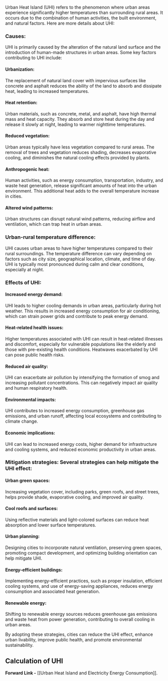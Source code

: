 Urban Heat Island (UHI) refers to the phenomenon where urban areas experience significantly higher temperatures than surrounding rural areas. It occurs due to the combination of human activities, the built environment, and natural factors. Here are more details about UHI:

### Causes: 
UHI is primarily caused by the alteration of the natural land surface and the introduction of human-made structures in urban areas. Some key factors contributing to UHI include:

#### Urbanization: 
The replacement of natural land cover with impervious surfaces like concrete and asphalt reduces the ability of the land to absorb and dissipate heat, leading to increased temperatures.

#### Heat retention: 
Urban materials, such as concrete, metal, and asphalt, have high thermal mass and heat capacity. They absorb and store heat during the day and release it slowly at night, leading to warmer nighttime temperatures.

#### Reduced vegetation: 
Urban areas typically have less vegetation compared to rural areas. The removal of trees and vegetation reduces shading, decreases evaporative cooling, and diminishes the natural cooling effects provided by plants.

#### Anthropogenic heat: 
Human activities, such as energy consumption, transportation, industry, and waste heat generation, release significant amounts of heat into the urban environment. This additional heat adds to the overall temperature increase in cities.

#### Altered wind patterns: 
Urban structures can disrupt natural wind patterns, reducing airflow and ventilation, which can trap heat in urban areas.

### Urban-rural temperature difference: 
UHI causes urban areas to have higher temperatures compared to their rural surroundings. The temperature difference can vary depending on factors such as city size, geographical location, climate, and time of day. UHI is typically most pronounced during calm and clear conditions, especially at night.

### Effects of UHI:

#### Increased energy demand: 
UHI leads to higher cooling demands in urban areas, particularly during hot weather. This results in increased energy consumption for air conditioning, which can strain power grids and contribute to peak energy demand.

#### Heat-related health issues: 
Higher temperatures associated with UHI can result in heat-related illnesses and discomfort, especially for vulnerable populations like the elderly and those with pre-existing health conditions. Heatwaves exacerbated by UHI can pose public health risks.

#### Reduced air quality: 
UHI can exacerbate air pollution by intensifying the formation of smog and increasing pollutant concentrations. This can negatively impact air quality and human respiratory health.

#### Environmental impacts: 
UHI contributes to increased energy consumption, greenhouse gas emissions, and urban runoff, affecting local ecosystems and contributing to climate change.

#### Economic implications: 
UHI can lead to increased energy costs, higher demand for infrastructure and cooling systems, and reduced economic productivity in urban areas.

### Mitigation strategies: Several strategies can help mitigate the UHI effect:

#### Urban green spaces: 
Increasing vegetation cover, including parks, green roofs, and street trees, helps provide shade, evaporative cooling, and improved air quality.

#### Cool roofs and surfaces: 
Using reflective materials and light-colored surfaces can reduce heat absorption and lower surface temperatures.

#### Urban planning: 
Designing cities to incorporate natural ventilation, preserving green spaces, promoting compact development, and optimizing building orientation can help mitigate UHI.

#### Energy-efficient buildings: 
Implementing energy-efficient practices, such as proper insulation, efficient cooling systems, and use of energy-saving appliances, reduces energy consumption and associated heat generation.

#### Renewable energy: 
Shifting to renewable energy sources reduces greenhouse gas emissions and waste heat from power generation, contributing to overall cooling in urban areas.

By adopting these strategies, cities can reduce the UHI effect, enhance urban livability, improve public health, and promote environmental sustainability.

## Calculation of UHI


**Forward Link -** [[Urban Heat Island and Electricity Energy Consumption]].